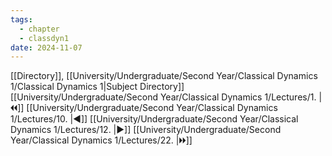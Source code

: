 ```yaml
---
tags:
  - chapter
  - classdyn1
date: 2024-11-07
---
```

[[Directory]], [[University/Undergraduate/Second Year/Classical Dynamics 1/Classical Dynamics 1|Subject Directory]]
[[University/Undergraduate/Second Year/Classical Dynamics 1/Lectures/1. |🞀🞀]] [[University/Undergraduate/Second Year/Classical Dynamics 1/Lectures/10. |◀]] [[University/Undergraduate/Second Year/Classical Dynamics 1/Lectures/12. |▶]] [[University/Undergraduate/Second Year/Classical Dynamics 1/Lectures/22. |🞂🞂]]
# 
## 
### 